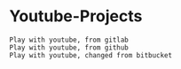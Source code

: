 # Youtube-Projects
	Play with youtube, from gitlab
	Play with youtube, from github
	Play with youtube, changed from bitbucket

